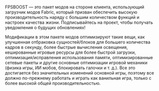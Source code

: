 FPSBOOST — это пакет модов на стороне клиента, использующий загрузчик модов Fabric, который призван обеспечить высокую производительность наряду с большим количеством функций и настроек качества жизни. Подписывайтесь на проект, чтобы получать уведомления о будущих обновлениях!

Модификации в этом пакете модов оптимизируют такие вещи, как улучшенная отбраковка сущностей/блоков для большего количества кадров в секунду, более быстрые вычисления освещения, кешированные игровые ресурсы для более быстрой загрузки, оптимизация/исправления использования памяти, оптимизированные сетевые пакеты и другие основные оптимизации игровой механики (физика игры, ИИ мобов, блокировать галочки и т. д.). Все это достигается без значительных изменений основной игры, поэтому все должно по-прежнему работать и играть как ванильная игра, только с более высокой общей производительностью.